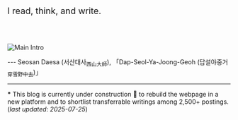 <br><br>

<span style="font-size: 1.4em;">I read, think, and write.</span>

<br><br>

![Main Intro](/images/main_en.png)

--- Seosan Daesa (서산대사<sub>西山大師</sub>), 「Dap-Seol-Ya-Joong-Geoh (답설야중거<sub>穿雪野中去</sub>)」


***

**\*** This blog is currently under construction 🚧 to rebuild the webpage in a new platform and to shortlist transferrable writings among 2,500+ postings. (*last updated: 2025-07-25*)